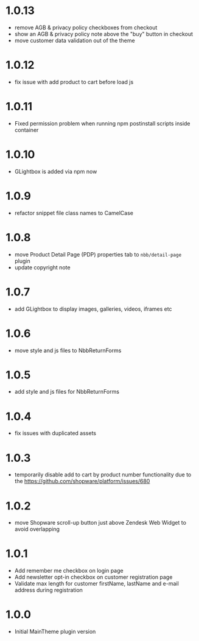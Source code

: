 # 1.0.13
- remove AGB & privacy policy checkboxes from checkout
- show an AGB & privacy policy note above the "buy" button in checkout
- move customer data validation out of the theme

# 1.0.12
- fix issue with add product to cart before load js 

# 1.0.11
- Fixed permission problem when running npm postinstall scripts inside container

# 1.0.10
- GLightbox is added via npm now

# 1.0.9
- refactor snippet file class names to CamelCase

# 1.0.8
- move Product Detail Page (PDP) properties tab to `nbb/detail-page` plugin
- update copyright note

# 1.0.7
- add GLightbox to display images, galleries, videos, iframes etc

# 1.0.6
- move style and js files to NbbReturnForms

# 1.0.5
- add style and js files for NbbReturnForms

# 1.0.4
- fix issues with duplicated assets

# 1.0.3
- temporarily disable add to cart by product number functionality due to the
  https://github.com/shopware/platform/issues/680

# 1.0.2
- move Shopware scroll-up button just above Zendesk Web Widget to avoid overlapping

# 1.0.1
- Add remember me checkbox on login page
- Add newsletter opt-in checkbox on customer registration page
- Validate max length for customer firstName, lastName and e-mail address during registration

# 1.0.0
- Initial MainTheme plugin version
